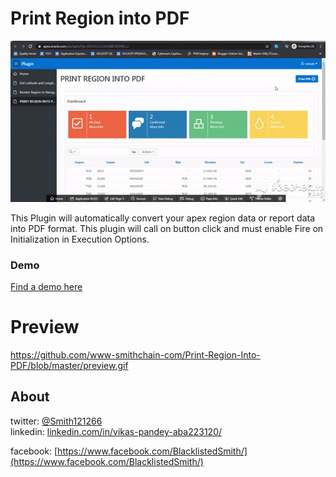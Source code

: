# Print Region into PDF
![Screenshot](https://github.com/www-smithchain-com/Print-Region-Into-PDF/blob/master/preview.gif)

This Plugin will automatically convert your apex region data or report data into PDF format. This plugin will call on button click and must enable Fire on Initialization in Execution Options.

### Demo
[Find a demo here](https://apex.oracle.com/pls/apex/f?p=65355:5)


# Preview
https://github.com/www-smithchain-com/Print-Region-Into-PDF/blob/master/preview.gif

## About
twitter: [@Smith121266](https://twitter.com/Smith121266)  
linkedin: [linkedin.com/in/vikas-pandey-aba223120/](https://www.linkedin.com/in/vikas-pandey-aba223120/)

facebook: [https://www.facebook.com/BlacklistedSmith/](https://www.facebook.com/BlacklistedSmith/)

